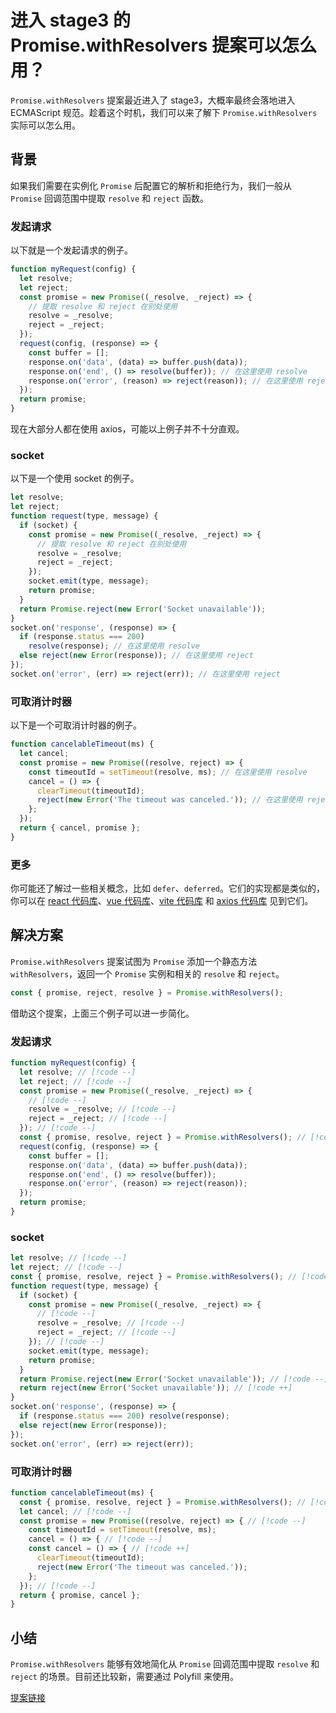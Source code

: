 # 进入 stage3 的 Promise.withResolvers 提案可以怎么用？

`Promise.withResolvers` 提案最近进入了 stage3，大概率最终会落地进入 ECMAScript 规范。趁着这个时机，我们可以来了解下 `Promise.withResolvers` 实际可以怎么用。

## 背景

如果我们需要在实例化 `Promise` 后配置它的解析和拒绝行为，我们一般从 `Promise` 回调范围中提取 `resolve` 和 `reject` 函数。

### 发起请求

以下就是一个发起请求的例子。

```js
function myRequest(config) {
  let resolve;
  let reject;
  const promise = new Promise((_resolve, _reject) => {
    // 提取 resolve 和 reject 在别处使用
    resolve = _resolve;
    reject = _reject;
  });
  request(config, (response) => {
    const buffer = [];
    response.on('data', (data) => buffer.push(data));
    response.on('end', () => resolve(buffer)); // 在这里使用 resolve
    response.on('error', (reason) => reject(reason)); // 在这里使用 reject
  });
  return promise;
}
```

现在大部分人都在使用 axios，可能以上例子并不十分直观。

### socket

以下是一个使用 socket 的例子。

```js
let resolve;
let reject;
function request(type, message) {
  if (socket) {
    const promise = new Promise((_resolve, _reject) => {
      // 提取 resolve 和 reject 在别处使用
      resolve = _resolve;
      reject = _reject;
    });
    socket.emit(type, message);
    return promise;
  }
  return Promise.reject(new Error('Socket unavailable'));
}
socket.on('response', (response) => {
  if (response.status === 200)
    resolve(response); // 在这里使用 resolve
  else reject(new Error(response)); // 在这里使用 reject
});
socket.on('error', (err) => reject(err)); // 在这里使用 reject
```

### 可取消计时器

以下是一个可取消计时器的例子。

```js
function cancelableTimeout(ms) {
  let cancel;
  const promise = new Promise((resolve, reject) => {
    const timeoutId = setTimeout(resolve, ms); // 在这里使用 resolve
    cancel = () => {
      clearTimeout(timeoutId);
      reject(new Error('The timeout was canceled.')); // 在这里使用 reject
    };
  });
  return { cancel, promise };
}
```

### 更多

你可能还了解过一些相关概念，比如 `defer`、`deferred`。它们的实现都是类似的，你可以在 [react 代码库](https://github.com/facebook/react/blob/d9e0485c84b45055ba86629dc20870faca9b5973/packages/react-dom/src/__tests__/ReactDOMFizzStaticBrowser-test.js#L95)、[vue 代码库](https://github.com/vuejs/core/blob/9c304bfe7942a20264235865b4bb5f6e53fdee0d/packages/runtime-core/src/compat/componentAsync.ts#L32)、[vite 代码库](https://github.com/vitejs/vite/blob/134ce6817984bad0f5fb043481502531fee9b1db/playground/test-utils.ts#L225) 和 [axios 代码库](https://github.com/axios/axios/blob/bdf493cf8b84eb3e3440e72d5725ba0f138e0451/lib/cancel/CancelToken.js#L20) 见到它们。

## 解决方案

`Promise.withResolvers` 提案试图为 `Promise` 添加一个静态方法 `withResolvers`，返回一个 `Promise` 实例和相关的 `resolve` 和 `reject`。

```js
const { promise, reject, resolve } = Promise.withResolvers();
```

借助这个提案，上面三个例子可以进一步简化。

### 发起请求

```js
function myRequest(config) {
  let resolve; // [!code --]
  let reject; // [!code --]
  const promise = new Promise((_resolve, _reject) => {
    // [!code --]
    resolve = _resolve; // [!code --]
    reject = _reject; // [!code --]
  }); // [!code --]
  const { promise, resolve, reject } = Promise.withResolvers(); // [!code ++]
  request(config, (response) => {
    const buffer = [];
    response.on('data', (data) => buffer.push(data));
    response.on('end', () => resolve(buffer));
    response.on('error', (reason) => reject(reason));
  });
  return promise;
}
```

### socket

```js
let resolve; // [!code --]
let reject; // [!code --]
const { promise, resolve, reject } = Promise.withResolvers(); // [!code ++]
function request(type, message) {
  if (socket) {
    const promise = new Promise((_resolve, _reject) => {
      // [!code --]
      resolve = _resolve; // [!code --]
      reject = _reject; // [!code --]
    }); // [!code --]
    socket.emit(type, message);
    return promise;
  }
  return Promise.reject(new Error('Socket unavailable')); // [!code --]
  return reject(new Error('Socket unavailable')); // [!code ++]
}
socket.on('response', (response) => {
  if (response.status === 200) resolve(response);
  else reject(new Error(response));
});
socket.on('error', (err) => reject(err));
```

### 可取消计时器

```js
function cancelableTimeout(ms) {
  const { promise, resolve, reject } = Promise.withResolvers(); // [!code ++]
  let cancel; // [!code --]
  const promise = new Promise((resolve, reject) => { // [!code --]
    const timeoutId = setTimeout(resolve, ms);
    cancel = () => { // [!code --]
    const cancel = () => { // [!code ++]
      clearTimeout(timeoutId);
      reject(new Error('The timeout was canceled.'));
    };
  }); // [!code --]
  return { promise, cancel };
}
```

## 小结

`Promise.withResolvers` 能够有效地简化从 `Promise` 回调范围中提取 `resolve` 和 `reject` 的场景。目前还比较新，需要通过 Polyfill 来使用。

[提案链接](https://github.com/tc39/proposal-promise-with-resolvers)
